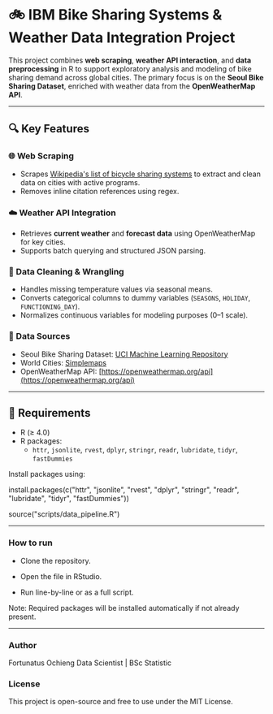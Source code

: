 # 🚲 IBM Bike Sharing Systems & Weather Data Integration Project

This project combines **web scraping**, **weather API interaction**, and **data preprocessing** in R to support exploratory analysis and modeling of bike sharing demand across global cities. The primary focus is on the **Seoul Bike Sharing Dataset**, enriched with weather data from the **OpenWeatherMap API**.

---

## 🔍 Key Features

### 🌐 Web Scraping

- Scrapes [Wikipedia's list of bicycle sharing systems](https://en.wikipedia.org/wiki/List_of_bicycle-sharing_systems) to extract and clean data on cities with active programs.
- Removes inline citation references using regex.

### ☁️ Weather API Integration

- Retrieves **current weather** and **forecast data** using OpenWeatherMap for key cities.
- Supports batch querying and structured JSON parsing.

### 🧹 Data Cleaning & Wrangling

- Handles missing temperature values via seasonal means.
- Converts categorical columns to dummy variables (`SEASONS`, `HOLIDAY`, `FUNCTIONING_DAY`).
- Normalizes continuous variables for modeling purposes (0–1 scale).

### 📁 Data Sources

- Seoul Bike Sharing Dataset: [UCI Machine Learning Repository](https://archive.ics.uci.edu/ml/datasets/Seoul+Bike+Sharing+Demand)
- World Cities: [Simplemaps](https://simplemaps.com/data/world-cities)
- OpenWeatherMap API: [https://openweathermap.org/api](https://openweathermap.org/api)

---

## 🔧 Requirements

- R (≥ 4.0)
- R packages:
  - `httr`, `jsonlite`, `rvest`, `dplyr`, `stringr`, `readr`, `lubridate`, `tidyr`, `fastDummies`

Install packages using:

install.packages(c("httr", "jsonlite", "rvest", "dplyr", "stringr", "readr", "lubridate", "tidyr", "fastDummies"))


source("scripts/data_pipeline.R")

---

### How to run

* Clone the repository.

* Open the file in RStudio.

* Run line-by-line or as a full script.

Note: Required packages will be installed automatically if not already present.

---

### Author
Fortunatus Ochieng
Data Scientist | BSc Statistic

### License
This project is open-source and free to use under the MIT License.
